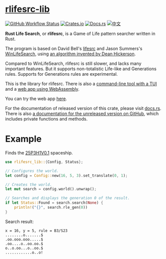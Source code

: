 # [rlifesrc-lib](https://github.com/AlephAlpha/rlifesrc)

[![GitHub Workflow Status](https://img.shields.io/github/workflow/status/AlephAlpha/rlifesrc/test)](https://github.com/AlephAlpha/rlifesrc/actions) [![Crates.io](https://img.shields.io/crates/v/rlifesrc-lib)](https://crates.io/crates/rlifesrc-lib) [![Docs.rs](https://docs.rs/rlifesrc-lib/badge.svg)](https://docs.rs/rlifesrc-lib/) [![中文](https://img.shields.io/badge/readme-%E4%B8%AD%E6%96%87-brightgreen)](README.md)

__Rust Life Search__, or __rlifesrc__, is a Game of Life pattern searcher written in Rust.

The program is based on David Bell's [lifesrc](https://github.com/DavidKinder/Xlife/tree/master/Xlife35/source/lifesearch) and Jason Summers's [WinLifeSearch](https://github.com/jsummers/winlifesearch/), using [an algorithm invented by Dean Hickerson](https://github.com/DavidKinder/Xlife/blob/master/Xlife35/source/lifesearch/ORIGIN).

Compared to WinLifeSearch, rlifesrc is still slower, and lacks many important features. But it supports non-totalistic Life-like and Generations rules. Supports for Generations rules are experimental.

This is the library for rlifesrc. There is also a [command-line tool with a TUI](https://github.com/AlephAlpha/rlifesrc/tree/master/tui) and a [web app using WebAssembly](https://github.com/AlephAlpha/rlifesrc/tree/master/web).

You can try the web app [here](https://alephalpha.github.io/rlifesrc/).

For the documentation of released version of this crate, please visit [docs.rs](https://docs.rs/rlifesrc-lib/). There is also [a documentation for the unreleased version on GitHub](https://alephalpha.github.io/rlifesrc-doc/rlifesrc_lib/), which includes private functions and methods.

# Example

Finds the [25P3H1V0.1](https://conwaylife.com/wiki/25P3H1V0.1) spaceship.

```rust
use rlifesrc_lib::{Config, Status};

// Configures the world.
let config = Config::new(16, 5, 3).set_translate(0, 1);

// Creates the world.
let mut search = config.world().unwrap();

// Searches and displays the generation 0 of the result.
if let Status::Found = search.search(None) {
    println!("{}", search.rle_gen(0))
}
```

Search result:

```plaintext
x = 16, y = 5, rule = B3/S23
........o.......$
.oo.ooo.ooo.....$
.oo....o..oo.oo.$
o..o.oo...o..oo.$
............o..o!
```